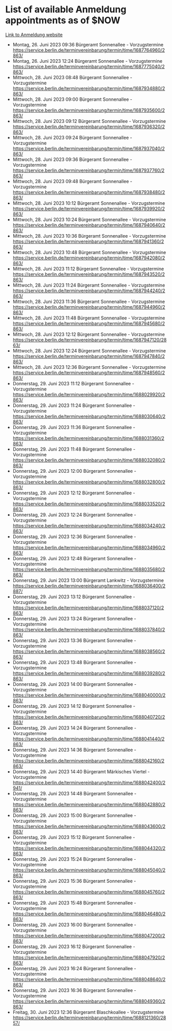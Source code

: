 # List of available Anmeldung appointments as of $NOW
[Link to Anmeldung website](https://service.berlin.de/terminvereinbarung/termin/tag.php?termin=1&anliegen[]=120686&dienstleisterlist=122210,122217,327316,122219,327312,122227,327314,122231,327346,122243,327348,122254,122252,329742,122260,329745,122262,329748,122271,327278,122273,327274,122277,327276,330436,122280,327294,122282,327290,122284,327292,122291,327270,122285,327266,122286,327264,122296,327268,150230,329760,122297,327286,122294,327284,122312,329763,122314,329775,122304,327330,122311,327334,122309,327332,317869,122281,327352,122279,329772,122283,122276,327324,122274,327326,122267,329766,122246,327318,122251,327320,122257,327322,122208,327298,122226,327300&herkunft=http%3A%2F%2Fservice.berlin.de%2Fdienstleistung%2F120686%2F)
- Montag, 26. Juni 2023 09:36 Bürgeramt Sonnenallee - Vorzugstermine https://service.berlin.de/terminvereinbarung/termin/time/1687764960/2863/
- Montag, 26. Juni 2023 12:24 Bürgeramt Sonnenallee - Vorzugstermine https://service.berlin.de/terminvereinbarung/termin/time/1687775040/2863/
- Mittwoch, 28. Juni 2023 08:48 Bürgeramt Sonnenallee - Vorzugstermine https://service.berlin.de/terminvereinbarung/termin/time/1687934880/2863/
- Mittwoch, 28. Juni 2023 09:00 Bürgeramt Sonnenallee - Vorzugstermine https://service.berlin.de/terminvereinbarung/termin/time/1687935600/2863/
- Mittwoch, 28. Juni 2023 09:12 Bürgeramt Sonnenallee - Vorzugstermine https://service.berlin.de/terminvereinbarung/termin/time/1687936320/2863/
- Mittwoch, 28. Juni 2023 09:24 Bürgeramt Sonnenallee - Vorzugstermine https://service.berlin.de/terminvereinbarung/termin/time/1687937040/2863/
- Mittwoch, 28. Juni 2023 09:36 Bürgeramt Sonnenallee - Vorzugstermine https://service.berlin.de/terminvereinbarung/termin/time/1687937760/2863/
- Mittwoch, 28. Juni 2023 09:48 Bürgeramt Sonnenallee - Vorzugstermine https://service.berlin.de/terminvereinbarung/termin/time/1687938480/2863/
- Mittwoch, 28. Juni 2023 10:12 Bürgeramt Sonnenallee - Vorzugstermine https://service.berlin.de/terminvereinbarung/termin/time/1687939920/2863/
- Mittwoch, 28. Juni 2023 10:24 Bürgeramt Sonnenallee - Vorzugstermine https://service.berlin.de/terminvereinbarung/termin/time/1687940640/2863/
- Mittwoch, 28. Juni 2023 10:36 Bürgeramt Sonnenallee - Vorzugstermine https://service.berlin.de/terminvereinbarung/termin/time/1687941360/2863/
- Mittwoch, 28. Juni 2023 10:48 Bürgeramt Sonnenallee - Vorzugstermine https://service.berlin.de/terminvereinbarung/termin/time/1687942080/2863/
- Mittwoch, 28. Juni 2023 11:12 Bürgeramt Sonnenallee - Vorzugstermine https://service.berlin.de/terminvereinbarung/termin/time/1687943520/2863/
- Mittwoch, 28. Juni 2023 11:24 Bürgeramt Sonnenallee - Vorzugstermine https://service.berlin.de/terminvereinbarung/termin/time/1687944240/2863/
- Mittwoch, 28. Juni 2023 11:36 Bürgeramt Sonnenallee - Vorzugstermine https://service.berlin.de/terminvereinbarung/termin/time/1687944960/2863/
- Mittwoch, 28. Juni 2023 11:48 Bürgeramt Sonnenallee - Vorzugstermine https://service.berlin.de/terminvereinbarung/termin/time/1687945680/2863/
- Mittwoch, 28. Juni 2023 12:12 Bürgeramt Sonnenallee - Vorzugstermine https://service.berlin.de/terminvereinbarung/termin/time/1687947120/2863/
- Mittwoch, 28. Juni 2023 12:24 Bürgeramt Sonnenallee - Vorzugstermine https://service.berlin.de/terminvereinbarung/termin/time/1687947840/2863/
- Mittwoch, 28. Juni 2023 12:36 Bürgeramt Sonnenallee - Vorzugstermine https://service.berlin.de/terminvereinbarung/termin/time/1687948560/2863/
- Donnerstag, 29. Juni 2023 11:12 Bürgeramt Sonnenallee - Vorzugstermine https://service.berlin.de/terminvereinbarung/termin/time/1688029920/2863/
- Donnerstag, 29. Juni 2023 11:24 Bürgeramt Sonnenallee - Vorzugstermine https://service.berlin.de/terminvereinbarung/termin/time/1688030640/2863/
- Donnerstag, 29. Juni 2023 11:36 Bürgeramt Sonnenallee - Vorzugstermine https://service.berlin.de/terminvereinbarung/termin/time/1688031360/2863/
- Donnerstag, 29. Juni 2023 11:48 Bürgeramt Sonnenallee - Vorzugstermine https://service.berlin.de/terminvereinbarung/termin/time/1688032080/2863/
- Donnerstag, 29. Juni 2023 12:00 Bürgeramt Sonnenallee - Vorzugstermine https://service.berlin.de/terminvereinbarung/termin/time/1688032800/2863/
- Donnerstag, 29. Juni 2023 12:12 Bürgeramt Sonnenallee - Vorzugstermine https://service.berlin.de/terminvereinbarung/termin/time/1688033520/2863/
- Donnerstag, 29. Juni 2023 12:24 Bürgeramt Sonnenallee - Vorzugstermine https://service.berlin.de/terminvereinbarung/termin/time/1688034240/2863/
- Donnerstag, 29. Juni 2023 12:36 Bürgeramt Sonnenallee - Vorzugstermine https://service.berlin.de/terminvereinbarung/termin/time/1688034960/2863/
- Donnerstag, 29. Juni 2023 12:48 Bürgeramt Sonnenallee - Vorzugstermine https://service.berlin.de/terminvereinbarung/termin/time/1688035680/2863/
- Donnerstag, 29. Juni 2023 13:00 Bürgeramt Lankwitz - Vorzugstermine https://service.berlin.de/terminvereinbarung/termin/time/1688036400/2887/
- Donnerstag, 29. Juni 2023 13:12 Bürgeramt Sonnenallee - Vorzugstermine https://service.berlin.de/terminvereinbarung/termin/time/1688037120/2863/
- Donnerstag, 29. Juni 2023 13:24 Bürgeramt Sonnenallee - Vorzugstermine https://service.berlin.de/terminvereinbarung/termin/time/1688037840/2863/
- Donnerstag, 29. Juni 2023 13:36 Bürgeramt Sonnenallee - Vorzugstermine https://service.berlin.de/terminvereinbarung/termin/time/1688038560/2863/
- Donnerstag, 29. Juni 2023 13:48 Bürgeramt Sonnenallee - Vorzugstermine https://service.berlin.de/terminvereinbarung/termin/time/1688039280/2863/
- Donnerstag, 29. Juni 2023 14:00 Bürgeramt Sonnenallee - Vorzugstermine https://service.berlin.de/terminvereinbarung/termin/time/1688040000/2863/
- Donnerstag, 29. Juni 2023 14:12 Bürgeramt Sonnenallee - Vorzugstermine https://service.berlin.de/terminvereinbarung/termin/time/1688040720/2863/
- Donnerstag, 29. Juni 2023 14:24 Bürgeramt Sonnenallee - Vorzugstermine https://service.berlin.de/terminvereinbarung/termin/time/1688041440/2863/
- Donnerstag, 29. Juni 2023 14:36 Bürgeramt Sonnenallee - Vorzugstermine https://service.berlin.de/terminvereinbarung/termin/time/1688042160/2863/
- Donnerstag, 29. Juni 2023 14:40 Bürgeramt Märkisches Viertel - Vorzugstermine https://service.berlin.de/terminvereinbarung/termin/time/1688042400/2941/
- Donnerstag, 29. Juni 2023 14:48 Bürgeramt Sonnenallee - Vorzugstermine https://service.berlin.de/terminvereinbarung/termin/time/1688042880/2863/
- Donnerstag, 29. Juni 2023 15:00 Bürgeramt Sonnenallee - Vorzugstermine https://service.berlin.de/terminvereinbarung/termin/time/1688043600/2863/
- Donnerstag, 29. Juni 2023 15:12 Bürgeramt Sonnenallee - Vorzugstermine https://service.berlin.de/terminvereinbarung/termin/time/1688044320/2863/
- Donnerstag, 29. Juni 2023 15:24 Bürgeramt Sonnenallee - Vorzugstermine https://service.berlin.de/terminvereinbarung/termin/time/1688045040/2863/
- Donnerstag, 29. Juni 2023 15:36 Bürgeramt Sonnenallee - Vorzugstermine https://service.berlin.de/terminvereinbarung/termin/time/1688045760/2863/
- Donnerstag, 29. Juni 2023 15:48 Bürgeramt Sonnenallee - Vorzugstermine https://service.berlin.de/terminvereinbarung/termin/time/1688046480/2863/
- Donnerstag, 29. Juni 2023 16:00 Bürgeramt Sonnenallee - Vorzugstermine https://service.berlin.de/terminvereinbarung/termin/time/1688047200/2863/
- Donnerstag, 29. Juni 2023 16:12 Bürgeramt Sonnenallee - Vorzugstermine https://service.berlin.de/terminvereinbarung/termin/time/1688047920/2863/
- Donnerstag, 29. Juni 2023 16:24 Bürgeramt Sonnenallee - Vorzugstermine https://service.berlin.de/terminvereinbarung/termin/time/1688048640/2863/
- Donnerstag, 29. Juni 2023 16:36 Bürgeramt Sonnenallee - Vorzugstermine https://service.berlin.de/terminvereinbarung/termin/time/1688049360/2863/
- Freitag, 30. Juni 2023 12:36 Bürgeramt Blaschkoallee - Vorzugstermine https://service.berlin.de/terminvereinbarung/termin/time/1688121360/2857/
